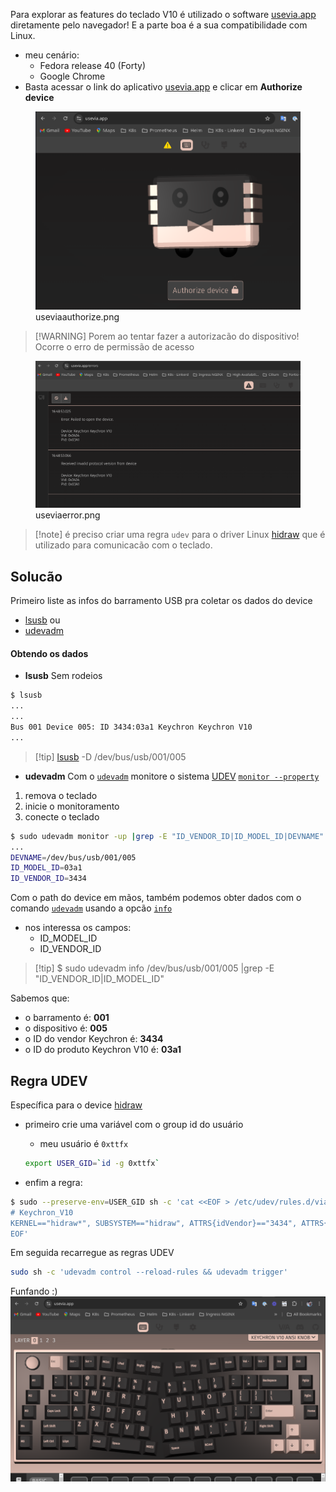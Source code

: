 Para explorar as features do teclado V10 é utilizado o software [usevia.app](https://usevia.app) diretamente pelo navegador! E a parte boa é a sua compatibilidade com Linux.

- meu cenário:
  - Fedora release 40 (Forty)
  - Google Chrome
- Basta acessar o link do aplicativo [usevia.app](https://usevia.app) e clicar em **Authorize device**

<figure>
<img src="/src/img/useviaauthorize.png" title="wikilink"
alt="useviaauthorize.png" />
<figcaption aria-hidden="true">useviaauthorize.png</figcaption>
</figure>

> \[!WARNING\]
> Porem ao tentar fazer a autorizacão do dispositivo! Ocorre o erro de permissão de acesso

<figure>
<img src="/src/img/useviaerror.png" title="wikilink" alt="useviaerror.png" />
<figcaption aria-hidden="true">useviaerror.png</figcaption>
</figure>

> \[!note\]
> é preciso criar uma regra `udev` para o driver Linux [hidraw](https://www.kernel.org/doc/Documentation/hid/hidraw.txt) que é utilizado para comunicacão com o teclado.

## Solucão

Primeiro liste as infos do barramento USB pra coletar os dados do device

- [lsusb](https://man7.org/linux/man-pages/man8/lsusb.8.html)
  ou
- [udevadm](https://man7.org/linux/man-pages/man8/udevadm.8.html)

#### Obtendo os dados

- **lsusb**
  Sem rodeios

``` bash
$ lsusb
...
...
Bus 001 Device 005: ID 3434:03a1 Keychron Keychron V10
...
```

> \[!tip\]
> [lsusb](https://man7.org/linux/man-pages/man8/lsusb.8.html#OPTIONS) -D /dev/bus/usb/001/005

- **udevadm**
  Com o [`udevadm`](https://man7.org/linux/man-pages/man8/udevadm.8.html) monitore o sistema [UDEV](https://mirrors.edge.kernel.org/pub/linux/utils/kernel/hotplug/udev/udev.html) [`monitor --property`](https://man7.org/linux/man-pages/man8/udevadm.8.html#OPTIONS)

1.  remova o teclado
2.  inicie o monitoramento
3.  conecte o teclado

``` bash
$ sudo udevadm monitor -up |grep -E "ID_VENDOR_ID|ID_MODEL_ID|DEVNAME"
...
DEVNAME=/dev/bus/usb/001/005
ID_MODEL_ID=03a1
ID_VENDOR_ID=3434
```

Com o path do device em mãos, também podemos obter dados com o comando [`udevadm`](https://man7.org/linux/man-pages/man8/udevadm.8.html) usando a opcão [`info`](https://man7.org/linux/man-pages/man8/udevadm.8.html#OPTIONS)

- nos interessa os campos:
  - ID_MODEL_ID
  - ID_VENDOR_ID

> \[!tip\]
> \$ sudo udevadm info /dev/bus/usb/001/005 \|grep -E "ID_VENDOR_ID\|ID_MODEL_ID"

Sabemos que:
- o barramento é: **001**
- o dispositivo é: **005**
- o ID do vendor Keychron é: **3434**
- o ID do produto Keychron V10 é: **03a1**

## Regra UDEV

Específica para o device [hidraw](https://www.kernel.org/doc/Documentation/hid/hidraw.txt)

- primeiro crie uma variável com o group id do usuário
  - meu usuário é `0xttfx`

  ``` bash
  export USER_GID=`id -g 0xttfx`
  ```
- enfim a regra:

``` bash
$ sudo --preserve-env=USER_GID sh -c 'cat <<EOF > /etc/udev/rules.d/via.rules 
# Keychron_V10
KERNEL=="hidraw*", SUBSYSTEM=="hidraw", ATTRS{idVendor}=="3434", ATTRS{idProduct}=="03a1", MODE="0660", GROUP="${USER_GID}", TAG+="uaccess", TAG+="udev-acl"
EOF'
```

Em seguida recarregue as regras UDEV

``` bash
sudo sh -c 'udevadm control --reload-rules && udevadm trigger'
```

Funfando :)
![nice](/src/img/useviaok.png "wikilink")
